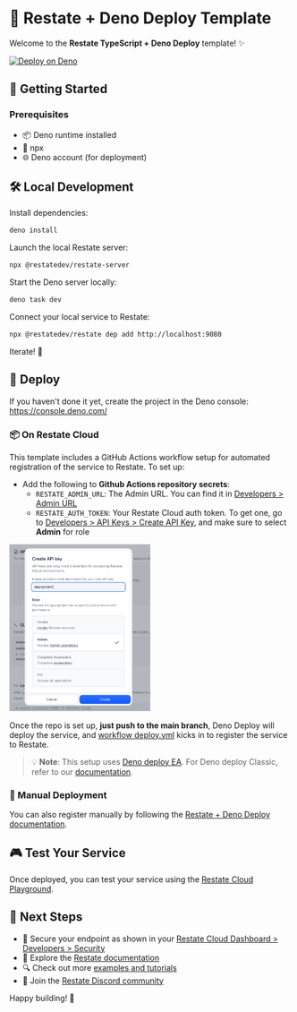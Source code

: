 # 🚀 Restate + Deno Deploy Template

Welcome to the **Restate TypeScript + Deno Deploy** template! ✨

[![Deploy on Deno](https://deno.com/button)](https://console.deno.com/new?clone=https://github.com/restatedev/deno-template)

## 🏁 Getting Started

### Prerequisites
- 📦 Deno runtime installed
- 🔧 npx
- 🌐 Deno account (for deployment)

## 🛠️ Local Development

Install dependencies:
```bash
deno install
```

Launch the local Restate server:
```bash
npx @restatedev/restate-server
```

Start the Deno server locally:
```bash
deno task dev
```

Connect your local service to Restate:
```bash
npx @restatedev/restate dep add http://localhost:9080
```

Iterate! 🔧

## 🚀 Deploy

If you haven't done it yet, create the project in the Deno console: https://console.deno.com/ 

### 📦 On Restate Cloud

This template includes a GitHub Actions workflow setup for automated registration of the service to Restate. To set up:

* Add the following to **Github Actions repository secrets**:
  - `RESTATE_ADMIN_URL`: The Admin URL. You can find it in [Developers > Admin URL](https://cloud.restate.dev/to/developers/integration#admin)
  - `RESTATE_AUTH_TOKEN`: Your Restate Cloud auth token. To get one, go to [Developers > API Keys > Create API Key](https://cloud.restate.dev?createApiKey=true&createApiKeyDescription=deployment-key&createApiKeyRole=rst:role::AdminAccess), and make sure to select **Admin** for role
<img src="https://raw.githubusercontent.com/restatedev/docs-restate/refs/heads/main/docs/img/services/deploy/deployment-token.png" style="width:50%;height:50%;" />

Once the repo is set up, **just push to the main branch**, Deno Deploy will deploy the service, and [workflow deploy.yml](.github/workflows/deploy.yml) kicks in to register the service to Restate.

> 💡 **Note**: This setup uses [Deno deploy EA](https://docs.deno.com/deploy/early-access/). For Deno deploy Classic, refer to our [documentation](https://docs.restate.dev/services/deploy/deno-deploy).

### 🔧 Manual Deployment

You can also register manually by following the [Restate + Deno Deploy documentation](https://docs.restate.dev/services/deploy/deno-deploy).

## 🎮 Test Your Service

Once deployed, you can test your service using the [Restate Cloud Playground](https://cloud.restate.dev/to/overview?servicePlayground=Greeter#/operations/greet).

## 🎯 Next Steps

- 🔐 Secure your endpoint as shown in your [Restate Cloud Dashboard > Developers > Security](https://cloud.restate.dev/to/developers/integration#security)
- 📖 Explore the [Restate documentation](https://docs.restate.dev)
- 🔍 Check out more [examples and tutorials](https://github.com/restatedev/examples)
- 💬 Join the [Restate Discord community](https://discord.gg/skW3AZ6uGd)

Happy building! 🎉

